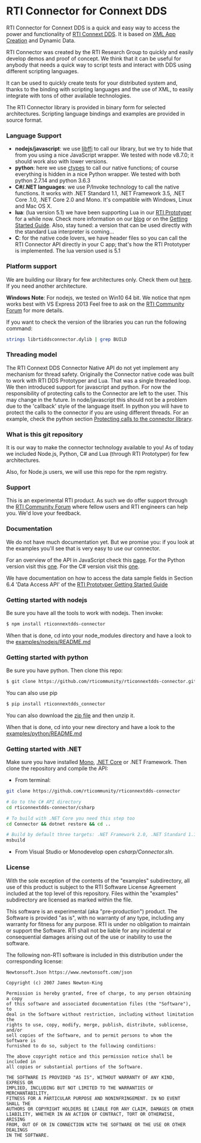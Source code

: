 # RTI Connector for Connext DDS

RTI Connector for Connext DDS is a quick and easy way to access the power and
functionality of [RTI Connext DDS](http://www.rti.com/products/index.html).
It is based on [XML App Creation](https://community.rti.com/static/documentation/connext-dds/5.2.3/doc/manuals/connext_dds/xml_application_creation/RTI_ConnextDDS_CoreLibraries_XML_AppCreation_GettingStarted.pdf) and Dynamic Data.

RTI Connector was created by the RTI Research Group to quickly and easily develop demos
and proof of concept. We think that it can be useful for anybody that needs
a quick way to script tests and interact with DDS using different scripting languages.

It can be used to quickly create tests for your distributed system and, thanks
to the binding with scripting languages and the use of XML, to easily integrate
with tons of other available technologies.

The RTI Connector library is provided in binary form for selected architectures. Scripting language bindings and examples are provided in source format.

### Language Support

 * **nodejs/javascript**: we use [libffi](https://github.com/node-ffi/node-ffi) to call our library, but we try to hide
that from you using a nice JavaScript wrapper. We tested with node v8.7.0; it should work also with lower versions.
 * **python**: here we use [ctypes](https://docs.python.org/2/library/ctypes.html) to call our native functions; of course everything is hidden in a nice Python wrapper. We tested with both python 2.7.14 and python 3.6.3
 * **C#/.NET languages**: we use P/Invoke technology to call the native functions. It works with .NET Standard 1.1, .NET Framework 3.5, .NET Core .1.0, .NET Core 2.0 and Mono. It's compatible with Windows, Linux and Mac OS X.
 * **lua**: (lua version 5.1) we have been supporting Lua in our [RTI Prototyper](https://community.rti.com/downloads/experimental/rti-prototyper-with-lua) for a while now.
Check more information on our [blog](http://blogs.rti.com/tag/lua/) or on the [Getting Started Guide](https://community.rti.com/rti-doc/510/ndds.5.1.0/doc/pdf/RTI_CoreLibrariesAndUtilities_Prototyper_GettingStarted.pdf). Also, stay tuned: a version that can be used directly with the standard Lua interpreter is coming...
 * **C**: for the native code lovers, we have header files so you can call the RTI Connector API directly in your C app; that's how the RTI Prototyper is implemented. The lua version used is 5.1

### Platform support
We are building our library for few architectures only. Check them out [here](https://github.com/rticommunity/rticonnextdds-connector/tree/master/lib). If you need another architecture.

**Windows Note**: For nodejs, we tested on Win10 64 bit. We notice that npm works best with VS Express 2013
Feel free to ask on the [RTI Community Forum](https://community.rti.com/forums/technical-questions) for more details.

If you want to check the version of the libraries you can run the following command:

``` bash
strings librtiddsconnector.dylib | grep BUILD
```

### Threading model
The RTI Connext DDS Connector Native API do not yet implement any mechanism for thread safety. Originally the Connector native code was built to work with RTI DDS Prototyper and Lua. That was a single threaded loop. We then introduced support for javascript and python. For now the responsibility of protecting calls to the Connector are left to the user. This may change in the future.
In node/javascript this should not be a problem due to the 'callback' style of the language itself.
In python you will have to protect the calls to the connector if you are using different threads. For an example, check the python section [Protecting calls to the connector library](https://github.com/rticommunity/rticonnextdds-connector/tree/master/examples/python#protecting-calls-to-the-connector-library).

### What is this git repository
It is our way to make the connector technology available to you!
As of today we included Node.js, Python, C# and Lua (through RTI Prototyper) for few
architectures.

Also, for Node.js users, we will use this repo for the npm registry.

### Support
This is an experimental RTI product. As such we do offer support through the [RTI Community Forum](https://community.rti.com/forums/technical-questions) where fellow users and RTI engineers can help you.
We'd love your feedback.

### Documentation
We do not have much documentation yet. But we promise you: if you look at the
examples you'll see that is very easy to use our connector.

For an overview of the API in JavaScript check this [page](examples/nodejs/README.md). For the Python version visit this [one](examples/python/README.md). For the C# version visit this [one](examples/csharp/README.md).

We have documentation on how to access the data sample fields in Section 6.4 'Data Access API' of the
[RTI Prototyper Getting Started Guide](https://community.rti.com/rti-doc/510/ndds.5.1.0/doc/pdf/RTI_CoreLibrariesAndUtilities_Prototyper_GettingStarted.pdf)  

### Getting started with nodejs
Be sure you have all the tools to work with nodejs. Then invoke:

``` bash
$ npm install rticonnextdds-connector
```

When that is done, cd into your node_modules directory and have a look to the [examples/nodejs/README.md](examples/nodejs/README.md)
### Getting started with python
Be sure you have python. Then clone this repo:

``` bash
$ git clone https://github.com/rticommunity/rticonnextdds-connector.git
```

You can also use pip

``` bash
$ pip install rticonnextdds_connector
```

You can also download the [zip file](https://github.com/rticommunity/rticonnextdds-connector/archive/master.zip)
and then unzip it.

When that is done, cd into your new directory and have a look to the [examples/python/README.md](examples/python/README.md)

### Getting started with .NET
Make sure you have installed [Mono](http://www.mono-project.com/download/), [.NET Core](https://www.microsoft.com/net/core) or .NET Framework. Then clone the repository and compile the API:

* From terminal:

```bash
git clone https://github.com/rticommunity/rticonnextdds-connector

# Go to the C# API directory
cd rticonnextdds-connector/csharp

# To build with .NET Core you need this step too
cd Connector && dotnet restore && cd ..

# Build by default three targets: .NET Framework 2.0, .NET Standard 1.1 and .NET Core 1.0
msbuild

```

* From Visual Studio or Monodevelop open *csharp/Connector.sln*.


### License
With the sole exception of the contents of the "examples" subdirectory, all use of this product is subject to the RTI Software License Agreement included at the top level of this repository. Files within the "examples" subdirectory are licensed as marked within the file.

This software is an experimental (aka "pre-production") product. The Software is provided "as is", with no warranty of any type, including any warranty for fitness for any purpose. RTI is under no obligation to maintain or support the Software. RTI shall not be liable for any incidental or consequential damages arising out of the use or inability to use the software.

The following non-RTI software is included in this distribution under the corresponding license: 

    Newtonsoft.Json https://www.newtonsoft.com/json

    Copyright (c) 2007 James Newton-King

    Permission is hereby granted, free of charge, to any person obtaining a copy
    of this software and associated documentation files (the "Software"), to
    deal in the Software without restriction, including without limitation the
    rights to use, copy, modify, merge, publish, distribute, sublicense, and/or
    sell copies of the Software, and to permit persons to whom the Software is
    furnished to do so, subject to the following conditions:

    The above copyright notice and this permission notice shall be included in
    all copies or substantial portions of the Software.

    THE SOFTWARE IS PROVIDED "AS IS", WITHOUT WARRANTY OF ANY KIND, EXPRESS OR
    IMPLIED, INCLUDING BUT NOT LIMITED TO THE WARRANTIES OF MERCHANTABILITY,
    FITNESS FOR A PARTICULAR PURPOSE AND NONINFRINGEMENT. IN NO EVENT SHALL THE
    AUTHORS OR COPYRIGHT HOLDERS BE LIABLE FOR ANY CLAIM, DAMAGES OR OTHER
    LIABILITY, WHETHER IN AN ACTION OF CONTRACT, TORT OR OTHERWISE, ARISING
    FROM, OUT OF OR IN CONNECTION WITH THE SOFTWARE OR THE USE OR OTHER DEALINGS
    IN THE SOFTWARE.

